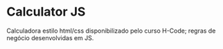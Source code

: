 # Calculator JS
 Calculadora estilo html/css disponibilizado pelo curso H-Code; regras de negócio desenvolvidas em JS.
